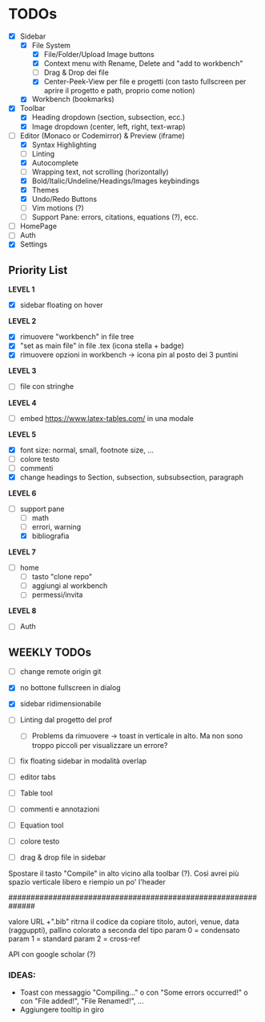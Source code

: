 # TODOs

- [x] Sidebar
  - [x] File System
    - [x] File/Folder/Upload Image buttons
    - [x] Context menu with Rename, Delete and "add to workbench"
    - [ ] Drag & Drop dei file
    - [x] Center-Peek-View per file e progetti (con tasto fullscreen per aprire il progetto e path, proprio come notion)
  - [x] Workbench (bookmarks)
- [x] Toolbar
  - [x] Heading dropdown (section, subsection, ecc.)
  - [x] Image dropdown (center, left, right, text-wrap)
- [ ] Editor (Monaco or Codemirror) & Preview (iframe)
  - [x] Syntax Highlighting
  - [ ] Linting
  - [x] Autocomplete
  - [ ] Wrapping text, not scrolling (horizontally)
  - [x] Bold/Italic/Undeline/Headings/Images keybindings
  - [x] Themes
  - [x] Undo/Redo Buttons
  - [ ] Vim motions (?)
  - [ ] Support Pane: errors, citations, equations (?), ecc.
- [ ] HomePage
- [ ] Auth
- [x] Settings

## Priority List

**LEVEL 1**

- [x] sidebar floating on hover

**LEVEL 2**

- [x] rimuovere "workbench" in file tree
- [x] "set as main file" in file .tex (icona stella + badge)
- [x] rimuovere opzioni in workbench -> icona pin al posto dei 3 puntini

**LEVEL 3**

- [ ] file con stringhe

**LEVEL 4**

- [ ] embed https://www.latex-tables.com/ in una modale

**LEVEL 5**

- [x] font size: normal, small, footnote size, ...
- [ ] colore testo
- [ ] commenti
- [x] change headings to Section, subsection, subsubsection, paragraph

**LEVEL 6**

- [ ] support pane
  - [ ] math
  - [ ] errori, warning
  - [x] bibliografia

**LEVEL 7**

- [ ] home
  - [ ] tasto "clone repo"
  - [ ] aggiungi al workbench
  - [ ] permessi/invita

**LEVEL 8**

- [ ] Auth

## WEEKLY TODOs

- [ ] change remote origin git
- [x] no bottone fullscreen in dialog
- [x] sidebar ridimensionabile
- [ ] Linting dal progetto del prof
  - [ ] Problems da rimuovere -> toast in verticale in alto. Ma non sono troppo piccoli per visualizzare un errore?
- [ ] fix floating sidebar in modalità overlap
- [ ] editor tabs
- [ ] Table tool
- [ ] commenti e annotazioni
- [ ] Equation tool
- [ ] colore testo

- [ ] drag & drop file in sidebar

Spostare il tasto "Compile" in alto vicino alla toolbar (?). Così avrei più spazio verticale libero e riempio un po' l'header

##############################################################

valore URL +".bib" ritrna il codice da copiare
titolo, autori, venue, data (ragguppti), pallino colorato a seconda del tipo
param 0 = condensato
param 1 = standard
param 2 = cross-ref

API con google scholar (?)

### IDEAS:

- Toast con messaggio "Compiling..." o con "Some errors occurred!" o con "File added!", "File Renamed!", ...
- Aggiungere tooltip in giro
